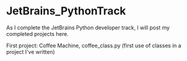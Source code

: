 # JetBrains_PythonTrack
As I complete the JetBrains Python developer track, I will post my completed projects here.

First project: Coffee Machine, coffee_class.py (first use of classes in a project I've written)
